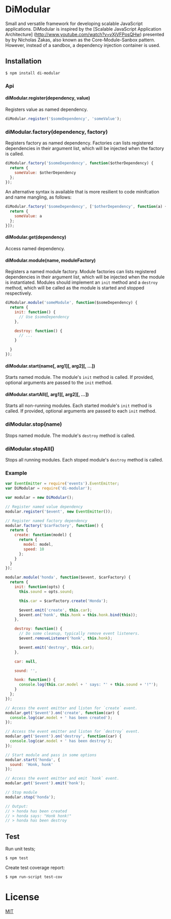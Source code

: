 # DiModular
Small and versatile framework for developing scalable JavaScript applications.
DiModular is inspired by the [Scalable JavaScript Application Architecture]
(http://www.youtube.com/watch?v=vXjVFPosQHw) presented by by Nicholas Zakas,
also known as the Core-Module-Sanbox pattern. However, instead of a sandbox,
a dependency injection container is used.

## Installation

`$ npm install di-modular`

### Api

#### diModular.register(dependency, value)
Registers value as named dependency.

```js
diModular.register('$someDependency', 'someValue');
```

### diModular.factory(dependency, factory)
Registers factory as named dependency. Factories can lists registered
dependencies in their argument list, which will be injected when the factory
is called.

```js
diModular.factory('$someDependency', function($otherDependency) {
  return {
    someValue: $otherDependency
  };
});
```

An alternative syntax is available that is more resilient to code minifcation
and name mangling, as follows:

```js
diModular.factory('$someDependency', ['$otherDependency', function(a) {
  return {
    someValue: a
  };
}]);
```

#### diModular.get(dependency)
Access named dependency.

#### diModular.module(name, moduleFactory)
Registers a named module factory. Module factories can lists registered
dependencies in their argument list, which will be injected when the module is
instantiated. Modules should implement an `init` method and a `destroy` method,
which will be called as the module is started and stopped respectively.

```js
diModular.module('someModule', function($someDependency) {
  return {
    init: function() {
      // Use $someDependency
    },

    destroy: function() {
      // ...
    }

  }
});
```

#### diModular.start(name[, arg1][, arg2][, ...])
Starts named module. The module's `init` method is called. If provided, optional
arguments are passed to the `init` method.

#### diModular.startAll([, arg1][, arg2][, ...])
Starts all non-running modules. Each started module's `init` method is called.
If provided, optional arguments are passed to each `init` method.

### diModular.stop(name)
Stops named module. The module's `destroy` method is called.

### diModular.stopAll()
Stops all running modules. Each stoped module's `destroy` method is called.

### Example

```js
var EventEmitter = require('events').EventEmitter;
var DiModular = require('di-modular');

var modular = new DiModular();

// Register named value dependency
modular.register('$event', new EventEmitter());

// Register named factory dependency
modular.factory('$carFactory', function() {
  return {
    create: function(model) {
      return {
        model: model,
        speed: 10
      };
    }
  }
});

modular.module('honda', function($event, $carFactory) {
  return {
    init: function(opts) {
      this.sound = opts.sound;

      this.car = $carFactory.create('Honda');

      $event.emit('create', this.car);
      $event.on('honk', this.honk = this.honk.bind(this));
    },

    destroy: function() {
      // Do some cleanup, typically remove event listeners.
      $event.removeListener('honk', this.honk);

      $event.emit('destroy', this.car);
    },

    car: null,

    sound: '',

    honk: function() {
      console.log(this.car.model + ' says: "' + this.sound + '!"');
    }
  };
});

// Access the event emitter and listen for `create` event.
modular.get('$event').on('create', function(car) {
  console.log(car.model + ' has been created');
});

// Access the event emitter and listen for `destroy` event.
modular.get('$event').on('destroy', function(car) {
  console.log(car.model + ' has been destroy');
});

// Start module and pass in some options
modular.start('honda', {
  sound: 'Honk, honk'
});

// Access the event emitter and emit `honk` event.
modular.get('$event').emit('honk');

// Stop module
modular.stop('honda');

// Output:
// > honda has been created
// > honda says: "Honk honk!"
// > honda has been destroy
```

## Test

Run unit tests;

`$ npm test`

Create test coverage report:

`$ npm run-script test-cov`

# License

[MIT](LICENSE)
